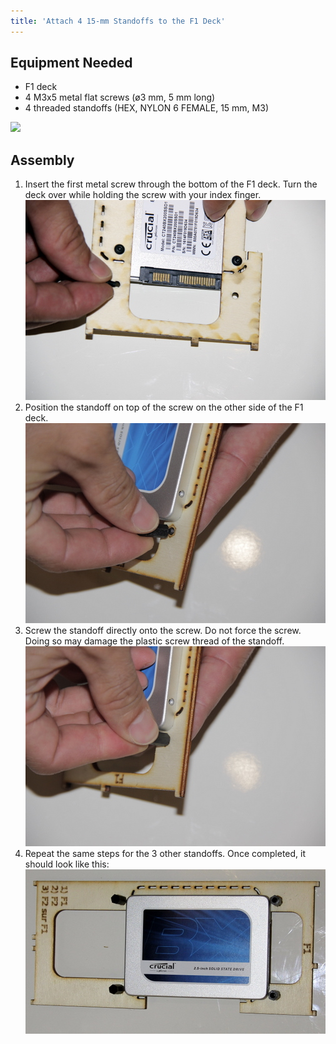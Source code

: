 ```yaml
---
title: 'Attach 4 15-mm Standoffs to the F1 Deck'
---
```


## Equipment Needed

- F1 deck
- 4 M3x5 metal flat screws (ø3 mm, 5 mm long)
- 4 threaded standoffs (HEX, NYLON 6 FEMALE, 15 mm, M3)

![](IMG_5192.JPG)

## Assembly

1. Insert the first metal screw through the bottom of the F1 deck. Turn the deck over while holding the screw with your index finger.    
    ![](_MG_5213.JPG)  
2. Position the standoff on top of the screw on the other side of the F1 deck.    
    ![](_MG_5214.JPG)  
3. Screw the standoff directly onto the screw. Do not force the screw. Doing so may damage the plastic screw thread of the standoff.   
    ![](_MG_5215.JPG)  
4. Repeat the same steps for the 3 other standoffs.  Once completed, it should look like this:   
    ![](_MG_5216.JPG)



